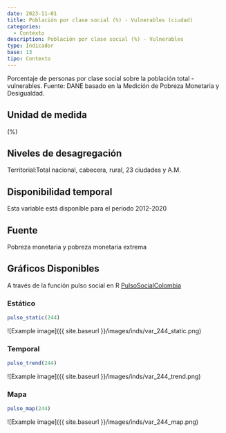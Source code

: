 ```yaml
---
date: 2023-11-01
title: Población por clase social (%) - Vulnerables (ciudad)
categories:
  - Contexto
description: Población por clase social (%) - Vulnerables
type: Indicador
base: 13
tipo: Contexto
--- 
```


Porcentaje de personas por clase social sobre la población total - vulnerables.
Fuente: DANE basado en la Medición de Pobreza Monetaria y Desigualdad.

## Unidad de medida
(%)

## Niveles de desagregación
Territorial:Total nacional, cabecera, rural, 23 ciudades y A.M.

## Disponibilidad temporal
Esta variable está disponible para el periodo 2012-2020

## Fuente
Pobreza monetaria y pobreza monetaria extrema

## Gráficos Disponibles

A través de la función pulso social en R [PulsoSocialColombia](https://github.com/pulsosocialcolombia/PulsoSocialColombia)

### Estático

``` R
pulso_static(244)
```

![Example image]({{ site.baseurl }}/images/inds/var_244_static.png)

### Temporal

``` R
pulso_trend(244)
```

![Example image]({{ site.baseurl }}/images/inds/var_244_trend.png)

### Mapa

``` R
pulso_map(244)
```

![Example image]({{ site.baseurl }}/images/inds/var_244_map.png)